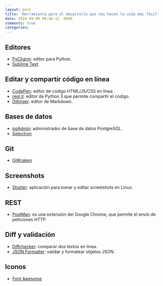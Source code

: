 ```yaml
---
layout: post
title: "Herramienta para el desarrollo que nos hacen la vida más fácil"
date: 2016-09-08 08:48:12 -0500
comments: true
categories: 
---
```


## Editores

* [PyCharm](https://www.jetbrains.com/pycharm/): editor para Python.
* [Sublime Text](https://www.sublimetext.com/)

## Editar y compartir código en línea

* [CodePen](http://codepen.io/): editor de código HTML/JS/CSS en línea.
* [repl.it](https://repl.it/languages/python3): editor de Python 3 que permite compartir el código.
* [Dillinger](http://dillinger.io/): editor de Markdown.

## Bases de datos

* [pgAdmin](https://www.pgadmin.org/): administrador de base de datos PostgreSQL.
* [Sqlectron](https://sqlectron.github.io/)

## Git

* [GitKraken](https://www.gitkraken.com/)

## Screenshots

* [Shutter](http://shutter-project.org/): aplicación para tomar y editar screetshots en Linux.

## REST

* [PostMan](https://www.getpostman.com/): es una extensión del Google Chrome, que permite el envío de peticiones HTTP.

## Diff y validación

* [Diffchecker](https://www.diffchecker.com): comparar dos textos en línea.
* [JSON Formatter](https://jsonformatter.curiousconcept.com/): validar y formatear objetos JSON.

## Iconos

* [Font Awesome](http://fontawesome.io/)
